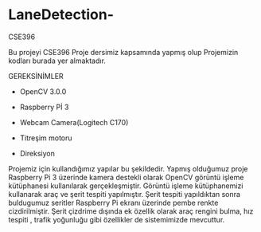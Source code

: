 # LaneDetection-
CSE396

Bu projeyi CSE396 Proje dersimiz kapsamında yapmış olup Projemizin kodları burada yer almaktadır.


GEREKSİNİMLER

- OpenCV 3.0.0

- Raspberry Pİ 3

- Webcam Camera(Logitech C170) 

- Titreşim motoru

- Direksiyon


Projemiz için kullandığımız yapılar bu şekildedir. Yapmış olduğumuz proje Raspberry Pi 3 üzerinde kamera destekli olarak OpenCV görüntü işleme kütüphanesi kullanılarak gerçekleşmiştir. Görüntü işleme kütüphanemizi kullanarak araç ve şerit tespiti yapılmıştır. Şerit tespiti yapıldıktan sonra buldugumuz seritler Raspberry Pi ekranı üzerinde pembe renkte cizdirilmiştir. Şerit çizdrime dışında ek özellik olarak araç rengini bulma, hız tespiti , trafik yoğunluğu gibi özellikler de sistemimizde mevcuttur.







